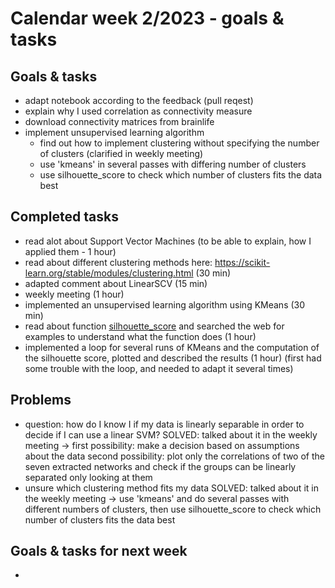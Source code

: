 # Calendar week 2/2023 - goals & tasks

## Goals & tasks
- adapt notebook according to the feedback (pull reqest)
- explain why I used correlation as connectivity measure
- download connectivity matrices from brainlife 
- implement unsupervised learning algorithm 
    - find out how to implement clustering without specifying the number of clusters (clarified in weekly meeting)
    - use 'kmeans' in several passes with differing number of clusters
    - use silhouette_score to check which number of clusters fits the data best

## Completed tasks
- read alot about Support Vector Machines (to be able to explain, how I applied them - 1 hour)
- read about different clustering methods here: https://scikit-learn.org/stable/modules/clustering.html (30 min)
- adapted comment about LinearSCV (15 min)
- weekly meeting (1 hour)
- implemented an unsupervised learning algorithm using KMeans (30 min)
- read about function [silhouette_score](https://scikit-learn.org/stable/modules/generated/sklearn.metrics.silhouette_score.html) and searched the web for examples to understand what the function does (1 hour)
- implemented a loop for several runs of KMeans and the computation of the silhouette score, plotted and described the results (1 hour)
    (first had some trouble with the loop, and needed to adapt it several times)

## Problems
- question: how do I know I if my data is linearly separable in order to decide if I can use a linear SVM?
    SOLVED: talked about it in the weekly meeting 
            -> first possibility: make a decision based on assumptions about the data 
                second possibility: plot only the correlations of two of the seven extracted networks and check if the groups can be linearly separated only looking at them 
- unsure which clustering method fits my data 
    SOLVED: talked about it in the weekly meeting
            -> use 'kmeans' and do several passes with different numbers of clusters, then use silhouette_score to check which number of clusters fits the data best

## Goals & tasks for next week
- 